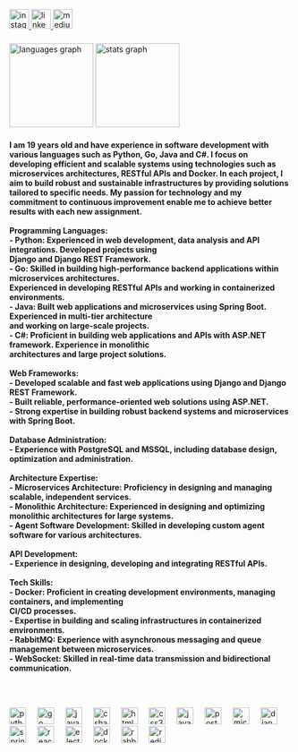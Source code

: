 <div align="left">
  <a href="https://www.instagram.com/atahan_pyrz/" target="_blank">
    <img src="https://img.shields.io/static/v1?message=Instagram&logo=instagram&label=&color=E4405F&logoColor=white&labelColor=&style=for-the-badge" height="35" alt="instagram logo"  />
  </a>
  <a href="https://www.linkedin.com/in/atahan-poyraz-5042252a4/" target="_blank">
    <img src="https://img.shields.io/static/v1?message=LinkedIn&logo=linkedin&label=&color=0077B5&logoColor=white&labelColor=&style=for-the-badge" height="35" alt="linkedin logo"  />
  </a>
  <a href="https://medium.com/@atahanpoyraz" target="_blank">
    <img src="https://img.shields.io/static/v1?message=Medium&logo=medium&label=&color=12100E&logoColor=white&labelColor=&style=for-the-badge" height="35" alt="medium logo"  />
  </a>
</div>

###

<div align="left">
  <img src="https://github-readme-stats.vercel.app/api/top-langs?username=AtahanPoyraz&locale=en&hide_title=false&layout=compact&card_width=320&langs_count=5&theme=highcontrast&hide_border=true&order=2" height="150" alt="languages graph"  />
  <img src="https://github-readme-stats.vercel.app/api?username=AtahanPoyraz&hide_title=false&hide_rank=true&show_icons=true&include_all_commits=true&count_private=true&disable_animations=false&theme=highcontrast&locale=en&hide_border=true&order=1" height="150" alt="stats graph"  />
</div>

<h4 align="left">I am 19 years old and have experience in software development with various languages such as Python, Go, Java and C#. I focus on developing efficient and scalable systems using technologies such as microservices architectures, RESTful APIs and Docker. In each project, I aim to build robust and sustainable infrastructures by providing solutions tailored to specific needs. My passion for technology and my commitment to continuous improvement enable me to achieve better results with each new assignment.<br><br>Programming Languages:<br>- Python: Experienced in web development, data analysis and API integrations. Developed projects using <br> Django and Django REST Framework.<br>- Go: Skilled in building high-performance backend applications within microservices architectures. <br> Experienced in developing RESTful APIs and working in containerized environments.<br>- Java: Built web applications and microservices using Spring Boot. Experienced in multi-tier architecture <br> and working on large-scale projects.<br>- C#: Proficient in building web applications and APIs with ASP.NET framework. Experience in monolithic <br> architectures and large project solutions.<br><br>Web Frameworks:<br>- Developed scalable and fast web applications using Django and Django REST Framework.<br>- Built reliable, performance-oriented web solutions using ASP.NET.<br>- Strong expertise in building robust backend systems and microservices with Spring Boot.<br><br>Database Administration:<br>- Experience with PostgreSQL and MSSQL, including database design, optimization and administration.<br><br>Architecture Expertise:<br>- Microservices Architecture: Proficiency in designing and managing scalable, independent services.<br>- Monolithic Architecture: Experienced in designing and optimizing monolithic architectures for large systems.<br>- Agent Software Development: Skilled in developing custom agent software for various architectures.<br><br>API Development:<br>- Experience in designing, developing and integrating RESTful APIs.<br><br>Tech Skills:<br>- Docker: Proficient in creating development environments, managing containers, and implementing <br> CI/CD processes.<br>- Expertise in building and scaling infrastructures in containerized environments.<br>- RabbitMQ: Experience with asynchronous messaging and queue management between microservices.<br>- WebSocket: Skilled in real-time data transmission and bidirectional communication.</h4>

###

<br clear="both">

###

<div align="left">
  <img src="https://cdn.jsdelivr.net/gh/devicons/devicon/icons/python/python-original.svg" height="30" alt="python logo"  />
  <img width="12" />
  <img src="https://cdn.jsdelivr.net/gh/devicons/devicon/icons/go/go-original.svg" height="30" alt="go logo"  />
  <img width="12" />
  <img src="https://cdn.jsdelivr.net/gh/devicons/devicon/icons/java/java-original.svg" height="30" alt="java logo"  />
  <img width="12" />
  <img src="https://cdn.jsdelivr.net/gh/devicons/devicon/icons/csharp/csharp-original.svg" height="30" alt="csharp logo"  />
  <img width="12" />
  <img src="https://cdn.jsdelivr.net/gh/devicons/devicon/icons/html5/html5-original.svg" height="30" alt="html5 logo"  />
  <img width="12" />
  <img src="https://cdn.jsdelivr.net/gh/devicons/devicon/icons/css3/css3-original.svg" height="30" alt="css3 logo"  />
  <img width="12" />
  <img src="https://cdn.jsdelivr.net/gh/devicons/devicon/icons/javascript/javascript-original.svg" height="30" alt="javascript logo"  />
  <img width="12" />
  <img src="https://cdn.jsdelivr.net/gh/devicons/devicon/icons/postgresql/postgresql-original.svg" height="30" alt="postgresql logo"  />
  <img width="12" />
  <img src="https://cdn.jsdelivr.net/gh/devicons/devicon/icons/microsoftsqlserver/microsoftsqlserver-plain.svg" height="30" alt="microsoftsqlserver logo"  />
  <img width="12" />
  <img src="https://cdn.jsdelivr.net/gh/devicons/devicon/icons/django/django-plain.svg" height="30" alt="django logo"  />
  <img width="12" />
  <img src="https://cdn.jsdelivr.net/gh/devicons/devicon/icons/spring/spring-original.svg" height="30" alt="spring logo"  />
  <img width="12" />
  <img src="https://cdn.jsdelivr.net/gh/devicons/devicon/icons/react/react-original.svg" height="30" alt="react logo"  />
  <img width="12" />
  <img src="https://cdn.jsdelivr.net/gh/devicons/devicon/icons/electron/electron-original.svg" height="30" alt="electron logo"  />
  <img width="12" />
  <img src="https://cdn.jsdelivr.net/gh/devicons/devicon/icons/docker/docker-original.svg" height="30" alt="docker logo"  />
  <img width="12" />
  <img src="https://cdn.simpleicons.org/rabbitmq/FF6600" height="30" alt="rabbitmq logo"  />
  <img width="12" />
  <img src="https://cdn.jsdelivr.net/gh/devicons/devicon/icons/redis/redis-original.svg" height="30" alt="redis logo"  />
</div>

###

<br clear="both">


###
